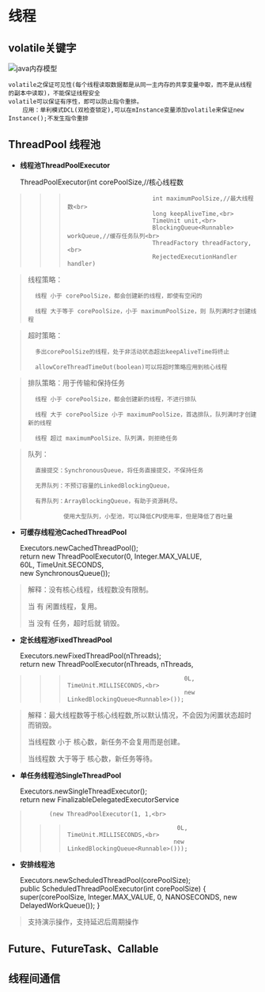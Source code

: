 
# 线程

## volatile关键字

![java内存模型][1]

	volatile之保证可见性(每个线程读取数据都是从同一主内存的共享变量中取，而不是从线程的副本中读取)，不能保证线程安全
	volatile可以保证有序性，即可以防止指令重排。
		应用：单利模式DCL(双检查锁定),可以在mInstance变量添加volatile来保证new Instance();不发生指令重排




[1]:https://github.com/mirindalover/SummaryOfProgrammingLearning/blob/master/java/resource/%E7%BA%BF%E7%A8%8B%E5%86%85%E5%AD%98.png

## ThreadPool 线程池
	
- **线程池ThreadPoolExecutor**

	ThreadPoolExecutor(int corePoolSize,//核心线程数<br>
>>>								int maximumPoolSize,//最大线程数<br>
>>>								long keepAliveTime,<br>
>>>								TimeUnit unit,<br>
>>>								BlockingQueue<Runnable> workQueue,//缓存任务队列<br>
>>>								ThreadFactory threadFactory,<br>
>>>								RejectedExecutionHandler handler)
							  
>	线程策略：
>
>		线程 小于 corePoolSize，都会创建新的线程，即使有空闲的
>
>		线程 大于等于 corePoolSize，小于 maximumPoolSize，则 队列满时才创建线程

>	超时策略：
>
>		多出corePoolSize的线程，处于非活动状态超出keepAliveTime将终止
>
>		allowCoreThreadTimeOut(boolean)可以将超时策略应用到核心线程

>	排队策略：用于传输和保持任务
>
>		线程 小于 corePoolSize，都会创建新的线程，不进行排队
>
>		线程 大于 corePoolSize 小于 maximumPoolSize，首选排队，队列满时才创建新的线程
>
>		线程 超过 maximumPoolSize、队列满，则拒绝任务

>	队列：
>
>		直接提交：SynchronousQueue，将任务直接提交，不保持任务
>
>		无界队列：不预订容量的LinkedBlockingQueue，
>
>		有界队列：ArrayBlockingQueue，有助于资源耗尽。
>
>				使用大型队列，小型池，可以降低CPU使用率，但是降低了吞吐量
	
- **可缓存线程池CachedThreadPool**
	
	Executors.newCachedThreadPool();<br>
	return new ThreadPoolExecutor(0, Integer.MAX_VALUE,<br>
                                      60L, TimeUnit.SECONDS,<br>
                                      new SynchronousQueue<Runnable>());
									  
>	解释：没有核心线程，线程数没有限制。
>
>	当 有 闲置线程，复用。
>
>	当 没有 任务，超时后就 销毁。	

- **定长线程池FixedThreadPool**

	Executors.newFixedThreadPool(nThreads);<br>
	return new ThreadPoolExecutor(nThreads, nThreads,<br>
>>>                                      0L, TimeUnit.MILLISECONDS,<br>
>>>    	                                 new LinkedBlockingQueue<Runnable>());
									  
>	解释：最大线程数等于核心线程数,所以默认情况，不会因为闲置状态超时而销毁。
>
>	当线程数 小于 核心数，新任务不会复用而是创建。
>
>	当线程数 大于等于 核心数，新任务等待。

- **单任务线程池SingleThreadPool**

	Executors.newSingleThreadExecutor();<br>
	return new FinalizableDelegatedExecutorService<br>
>           (new ThreadPoolExecutor(1, 1,<br>
>>>                                    0L, TimeUnit.MILLISECONDS,<br>
>>>                                   new LinkedBlockingQueue<Runnable>()));

- **安排线程池**

	Executors.newScheduledThreadPool(corePoolSize);<br>
	public ScheduledThreadPoolExecutor(int corePoolSize) {
        super(corePoolSize, Integer.MAX_VALUE, 0, NANOSECONDS,
              new DelayedWorkQueue());
    }

>	支持演示操作，支持延迟后周期操作
	
## Future、FutureTask、Callable							  
							  
							  
## 线程间通信